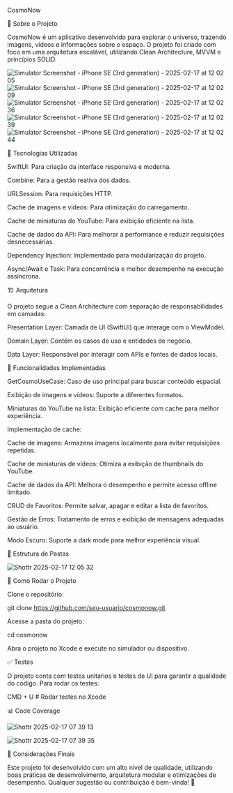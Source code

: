CosmoNow

📌 Sobre o Projeto

CosmoNow é um aplicativo desenvolvido para explorar o universo, trazendo imagens, vídeos e informações sobre o espaço. O projeto foi criado com foco em uma arquitetura escalável, utilizando Clean Architecture, MVVM e princípios SOLID.

![Simulator Screenshot - iPhone SE (3rd generation) - 2025-02-17 at 12 02 05](https://github.com/user-attachments/assets/e80d30f1-ac9d-4d65-a225-2400c2e36a82)
![Simulator Screenshot - iPhone SE (3rd generation) - 2025-02-17 at 12 02 09](https://github.com/user-attachments/assets/0f765267-4613-4e2d-aade-9cf876eaf0f2)
![Simulator Screenshot - iPhone SE (3rd generation) - 2025-02-17 at 12 02 36](https://github.com/user-attachments/assets/cb852775-a33b-4a16-8bb6-e5b351f30d41)
![Simulator Screenshot - iPhone SE (3rd generation) - 2025-02-17 at 12 02 39](https://github.com/user-attachments/assets/2246dd29-ef13-408d-a771-6ce65714d9d2)
![Simulator Screenshot - iPhone SE (3rd generation) - 2025-02-17 at 12 02 44](https://github.com/user-attachments/assets/f69c3e96-9697-487b-9504-ac98e154a127)

🚀 Tecnologias Utilizadas

SwiftUI: Para criação da interface responsiva e moderna.

Combine: Para a gestão reativa dos dados.

URLSession: Para requisições HTTP.

Cache de imagens e vídeos: Para otimização do carregamento.

Cache de miniaturas do YouTube: Para exibição eficiente na lista.

Cache de dados da API: Para melhorar a performance e reduzir requisições desnecessárias.

Dependency Injection: Implementado para modularização do projeto.

Async/Await e Task: Para concorrência e melhor desempenho na execução assíncrona.

🏗️ Arquitetura

O projeto segue a Clean Architecture com separação de responsabilidades em camadas:

Presentation Layer: Camada de UI (SwiftUI) que interage com o ViewModel.

Domain Layer: Contém os casos de uso e entidades de negócio.

Data Layer: Responsável por interagir com APIs e fontes de dados locais.

📌 Funcionalidades Implementadas

GetCosmoUseCase: Caso de uso principal para buscar conteúdo espacial.

Exibição de imagens e vídeos: Suporte a diferentes formatos.

Miniaturas do YouTube na lista: Exibição eficiente com cache para melhor experiência.

Implementação de cache:

Cache de imagens: Armazena imagens localmente para evitar requisições repetidas.

Cache de miniaturas de vídeos: Otimiza a exibição de thumbnails do YouTube.

Cache de dados da API: Melhora o desempenho e permite acesso offline limitado.

CRUD de Favoritos: Permite salvar, apagar e editar a lista de favoritos.

Gestão de Erros: Tratamento de erros e exibição de mensagens adequadas ao usuário.

Modo Escuro: Suporte a dark mode para melhor experiência visual.

📂 Estrutura de Pastas

![Shottr 2025-02-17 12 05 32](https://github.com/user-attachments/assets/63406f15-59f0-4f03-b31b-1d5d39f4a764)

🔧 Como Rodar o Projeto

Clone o repositório:

git clone https://github.com/seu-usuario/cosmonow.git

Acesse a pasta do projeto:

cd cosmonow

Abra o projeto no Xcode e execute no simulador ou dispositivo.

✅ Testes

O projeto conta com testes unitários e testes de UI para garantir a qualidade do código.
Para rodar os testes:

CMD + U  # Rodar testes no Xcode

📊 Code Coverage

![Shottr 2025-02-17 07 39 13](https://github.com/user-attachments/assets/c2a7da96-68d6-4124-9715-35af5ea082c9)

![Shottr 2025-02-17 07 39 35](https://github.com/user-attachments/assets/ae3ecbe9-850f-4b6b-a869-7c71b3232bf6)

📝 Considerações Finais

Este projeto foi desenvolvido com um alto nível de qualidade, utilizando boas práticas de desenvolvimento, arquitetura modular e otimizações de desempenho. Qualquer sugestão ou contribuição é bem-vinda! 🚀

